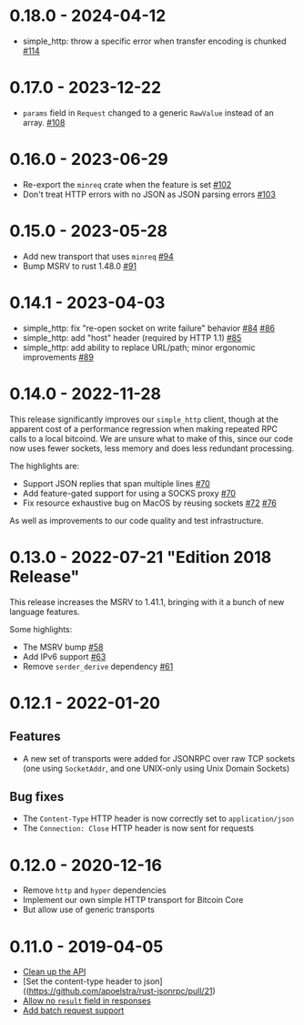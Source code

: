 # 0.18.0 - 2024-04-12

* simple_http: throw a specific error when transfer encoding is chunked
  [#114](https://github.com/apoelstra/rust-jsonrpc/pull/114)

# 0.17.0 - 2023-12-22

* `params` field in `Request` changed to a generic `RawValue` instead of an array.
  [#108](https://github.com/apoelstra/rust-jsonrpc/pull/108)

# 0.16.0 - 2023-06-29

* Re-export the `minreq` crate when the feature is set
  [#102](https://github.com/apoelstra/rust-jsonrpc/pull/102)
* Don't treat HTTP errors with no JSON as JSON parsing errors
  [#103](https://github.com/apoelstra/rust-jsonrpc/pull/103)

# 0.15.0 - 2023-05-28

* Add new transport that uses `minreq`
  [#94](https://github.com/apoelstra/rust-jsonrpc/pull/94)
* Bump MSRV to rust 1.48.0
  [#91](https://github.com/apoelstra/rust-jsonrpc/pull/91)

# 0.14.1 - 2023-04-03

* simple_http: fix "re-open socket on write failure" behavior
  [#84](https://github.com/apoelstra/rust-jsonrpc/pull/84)
  [#86](https://github.com/apoelstra/rust-jsonrpc/pull/86)
* simple_http: add "host" header (required by HTTP 1.1)
  [#85](https://github.com/apoelstra/rust-jsonrpc/pull/85)
* simple_http: add ability to replace URL/path; minor ergonomic improvements
  [#89](https://github.com/apoelstra/rust-jsonrpc/pull/89)

# 0.14.0 - 2022-11-28

This release significantly improves our `simple_http` client, though at the
apparent cost of a performance regression when making repeated RPC calls to
a local bitcoind. We are unsure what to make of this, since our code now uses
fewer sockets, less memory and does less redundant processing.

The highlights are:

* Support JSON replies that span multiple lines
  [#70](https://github.com/apoelstra/rust-jsonrpc/pull/69)
* Add feature-gated support for using a SOCKS proxy
  [#70](https://github.com/apoelstra/rust-jsonrpc/pull/70)
* Fix resource exhaustive bug on MacOS by reusing sockets
  [#72](https://github.com/apoelstra/rust-jsonrpc/pull/72)
  [#76](https://github.com/apoelstra/rust-jsonrpc/pull/76)

As well as improvements to our code quality and test infrastructure.

# 0.13.0 - 2022-07-21 "Edition 2018 Release"

This release increases the MSRV to 1.41.1, bringing with it a bunch of new language features.

Some highlights:

- The MSRV bump [#58](https://github.com/apoelstra/rust-jsonrpc/pull/58)
- Add IPv6 support [#63](https://github.com/apoelstra/rust-jsonrpc/pull/63)
- Remove `serder_derive` dependency [#61](https://github.com/apoelstra/rust-jsonrpc/pull/61)

# 0.12.1 - 2022-01-20

## Features

* A new set of transports were added for JSONRPC over raw TCP sockets (one using `SocketAddr`, and
  one UNIX-only using Unix Domain Sockets)

## Bug fixes

* The `Content-Type` HTTP header is now correctly set to `application/json`
* The `Connection: Close` HTTP header is now sent for requests

# 0.12.0 - 2020-12-16

* Remove `http` and `hyper` dependencies
* Implement our own simple HTTP transport for Bitcoin Core
* But allow use of generic transports

# 0.11.0 - 2019-04-05

* [Clean up the API](https://github.com/apoelstra/rust-jsonrpc/pull/19)
* [Set the content-type header to json]((https://github.com/apoelstra/rust-jsonrpc/pull/21)
* [Allow no `result` field in responses](https://github.com/apoelstra/rust-jsonrpc/pull/16)
* [Add batch request support](https://github.com/apoelstra/rust-jsonrpc/pull/24)
